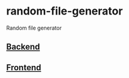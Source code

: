 # random-file-generator
Random file generator

## [Backend](backend/README.md)
## [Frontend](frontend/README.md)
